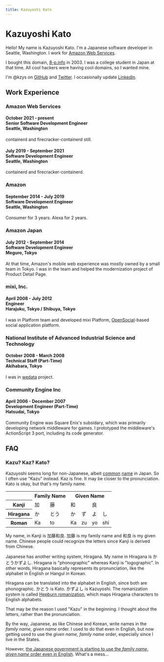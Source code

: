 ```yaml
---
title: Kazuyoshi Kato
---
```

# Kazuyoshi Kato

Hello! My name is Kazuyoshi Kato. I'm a Japanese software developer in Seattle, Washington. I work for [Amazon Web Services](https://aws.amazon.com/).

I bought this domain, [8-p.info](https://8-p.info/) in 2003. I was a college student in Japan at that time. All cool hackers were having cool domains, so I wanted mine.

I'm @kzys on [GitHub](https://github.com/kzys/) and [Twitter](https://twitter.com/kzys). I occasionally update [LinkedIn](https://www.linkedin.com/in/kazuyoshi/).

## Work Experience

### Amazon Web Services

<h4>
<div class="years">October 2021 - present</div>
<div class="title">Senior Software Development Engineer</div>
<div class="location">Seattle, Washington</div>
</h4>

containerd and firecracker-containerd still.

<h4>
<div class="years">July 2019 - September 2021</div>
<div class="title">Software Development Engineer</div>
<div class="location">Seattle, Washington</div>
</h4>

containerd and firecracker-containerd.

### Amazon

<h4>
<div class="years">September 2014 - July 2019</div>
<div class="title">Software Development Engineer</div>
<div class="location">Seattle, Washington</div>
</h4>

Consumer for 3 years. Alexa for 2 years.

### Amazon Japan

<h4>
<div class="years">July 2012 - September 2014</div>
<div class="title">Software Development Engineer</div>
<div class="location">Meguro, Tokyo</div>
</h4>

At that time, Amazon's mobile web experience was mostly owned by a small team in Tokyo.
I was in the team and helped the modernization project of Product Detail Page.

### mixi, Inc.

<h4>
<div class="years">April 2008 - July 2012</div>
<div class="title">Engineer</div>
<div class="location">Harajuku, Tokyo / Shibuya, Tokyo</div>
</h4>

I was in Platform team and developed mixi Platform,
[OpenSocial](https://en.wikipedia.org/wiki/OpenSocial)-based social application platform.

### National Institute of Advanced Industrial Science and Technology

<h4>
<div class="years">October 2008 - March 2008</div>
<div class="title">Technical Staff (Part-Time)</div>
<div class="location">Akihabara, Tokyo</div>
</h4>

I was in [wedata](http://wedata.net) project.

### Community Engine Inc

<h4>
<div class="years">April 2006 - December 2007</div>
<div class="title">Development Engineer (Part-Time)</div>
<div class="location">Hatsudai, Tokyo</div>
</h4>

Community Engine was Square Enix's subsidary,
which was primarily developing network middleware for games.
I prototyped the middleware's ActionScript 3 port, including its code generator.

## FAQ

<h3 id="kazu">Kazu? Kaz? Kato?</h3>

Kazuyoshi seems long for non-Japanese, albeit
[common](https://en.wikipedia.org/wiki/Kazuyoshi_Miura)
[name](https://en.wikipedia.org/wiki/Tamori) in Japan.
So I often use "Kazu" instead.
Kaz is fine. It may be closer to the pronunciation.
Kato is okay, but that's my family name.

<table class="name">
<tr>
    <td></td>
    <th colspan="2">Family Name</th>
    <th colspan="4">Given Name</th>
</tr>
<tr>
    <th>Kanji</th>
    <td>加</td>
    <td>藤</td>
    <td colspan="2">和</td>
    <td colspan="2">良</td>
</tr>
<tr>
    <th>Hiragana</th>
    <td>か</td>
    <td>とう</td>
    <td>か</td>
    <td>ず</td>
    <td>よ</td>
    <td>し</td>
</tr>
<tr>
    <th>Roman</th>
    <td>Ka</td>
    <td>to</td>
    <td>Ka</td>
    <td>zu</td>
    <td>yo</td>
    <td>shi</td>
</tr>
</table>

My name, in Kanji is 加藤和良. 加藤 is my family name and 和良 is my given name.
Chinese people could recognize the letters since Kanji is derived from Chinese.

Japanese has another writing system, Hiragana.
My name in Hiragana is かとうかずよし.
Hiragana is "phonographic" whereas Kanji is "logographic".
In other words, Hiragana basically represents its pronunciation,
like the alphabet in English or Hangul in Korean.

Hiragana can be translated into the alphabet in English, since both are phonographic.
かとう is Kato. かずよし is Kazuyoshi.
The romanization system is called
[Hepburn romanization](https://en.wikipedia.org/wiki/Hepburn_romanization),
which maps Hiragana characters to English alphabets.

That may be the reason I used "Kazu" in the beginning.
I thought about the letters, rather than the pronunciation.

By the way, Japanese, as like Chinese and Korean,
write names in the *family name, given name* order.
I used to do that even in English, but now getting used to use
the *given name, family name* order, especially since I live in the States.

However, [the Japanese government is starting to use
the *family name, given name* order even in English](https://www.reuters.com/article/us-japan-names/family-comes-first-japan-to-switch-order-of-names-in-victory-for-tradition-idUSKCN1VR1LE).
What's a mess...
